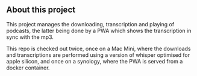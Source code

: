 

## About this project

This project manages the downloading, transcription 
and playing of podcasts, the latter being done by a PWA which shows 
the transcription in sync with the mp3.

This repo is checked out twice, once on a Mac Mini, where the downloads and 
transcriptions are performed using a version of whisper optimised for apple silicon,
and once on a synology, where the PWA is served from a docker container.


